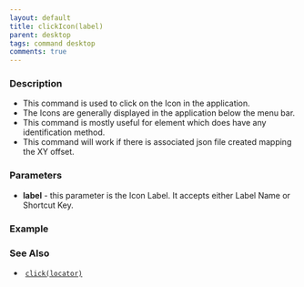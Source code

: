 ```yaml
---
layout: default
title: clickIcon(label)
parent: desktop
tags: command desktop
comments: true
---
```


### Description

- This command is used to click on the Icon in the application.
- The Icons are generally displayed in the application below the menu bar.
- This command is mostly useful for element which does have any identification method.
- This command will work if there is associated json file created mapping the XY offset.

### Parameters

- **label** - this parameter is the Icon Label. It accepts either Label Name or Shortcut Key.

### Example


### See Also

-  [`click(locator)`](click(locator))
